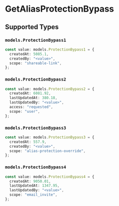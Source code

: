 # GetAliasProtectionBypass


## Supported Types

### `models.ProtectionBypass1`

```typescript
const value: models.ProtectionBypass1 = {
  createdAt: 5085.1,
  createdBy: "<value>",
  scope: "shareable-link",
};
```

### `models.ProtectionBypass2`

```typescript
const value: models.ProtectionBypass2 = {
  createdAt: 6081.92,
  lastUpdatedAt: 380.18,
  lastUpdatedBy: "<value>",
  access: "requested",
  scope: "user",
};
```

### `models.ProtectionBypass3`

```typescript
const value: models.ProtectionBypass3 = {
  createdAt: 557.9,
  createdBy: "<value>",
  scope: "alias-protection-override",
};
```

### `models.ProtectionBypass4`

```typescript
const value: models.ProtectionBypass4 = {
  createdAt: 9050.01,
  lastUpdatedAt: 1347.95,
  lastUpdatedBy: "<value>",
  scope: "email_invite",
};
```

